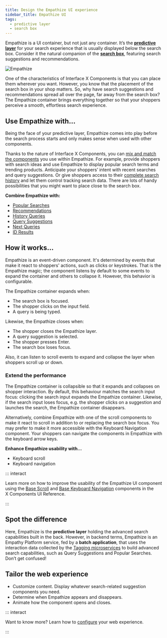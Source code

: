 ```yaml
---
title: Design the Empathize UI experience
sidebar_title: Empathize UI 
tags:
  - predictive layer
  - search box
---
```


Empathize is a UI container, but not just any container. It’s the
**[predictive layer](/explore-empathy-platform/overview/predictive-layer.md)** for your search
experience that is usually displayed below the search box. Consider it the natural companion of the
**[search box](search-box.md)**, featuring search suggestions and recommendations.

![Empathize](~@assets/x/interface/x-empathize.gif)

One of the characteristics of Interface&nbsp;X&nbsp;Components is that you can place them wherever
you want. However, you know that the placement of the search box in your shop matters. So, why have
search suggestions and recommendations spread all over the page, far away from the search box? The
Empathize container brings everything together so that your shoppers perceive a smooth, effortless
search experience.

## Use Empathize with...

Being the face of your predictive layer, Empathize comes into play before the search process starts
and only makes sense when used with other components.

Thanks to the nature of Interface&nbsp;X&nbsp;Components, you can
[mix and match the components](/explore-empathy-platform/experience-search-and-discovery/readme.md#mix-and-match-your-experience)
you use within Empathize. For example, provide shoppers with search ideas and use Empathize to
display popular search terms and trending products. Anticipate your shoppers’ intent with recent
searches and query suggestions. Or give shoppers access to their
[complete search history](my-history.md) and let them control tracking search data. There are lots
of handy possibilities that you might want to place close to the search box.

**Combine Empathize with:**

- [Popular Searches](popular-searches.md)
- [Recommendations](recommendations.md)
- [History Queries](history-queries.md)
- [Query Suggestions](query-suggestions.md)
- [Next Queries](next-queries.md)
- [ID Results](id-results.md)

## How it works...

Empathize is an event-driven component. It's determined by events that make it react to shoppers'
actions, such as clicks or keystrokes. That is the Empathize magic; the component listens by default
to some events to expand the container and others to collapse it. However, this behavior is
configurable.

The Empathize container expands when:

- The search box is focused.
- The shopper clicks on the input field.
- A query is being typed.

Likewise, the Empathize closes when:

- The shopper closes the Empathize layer.
- A query suggestion is selected.
- The shopper presses Enter.
- The search box loses focus.

Also, it can listen to scroll events to expand and collapse the layer when shoppers scroll up or
down.

### Extend the performance

The Empathize container is collapsible so that it expands and collapses on shopper interaction. By
default, this behaviour matches the search input focus: clicking the search input expands the
Empathize container. Likewise, if the search input loses focus, e.g. the shopper clicks on a
suggestion and launches the search, the Empathize container disappears.

Alternatively, combine Empathize with one of the scroll components to make it react to scroll in
addition to or replacing the search box focus. You may prefer to make it more accessible with the
Keyboard Navigation component. Your shoppers can navigate the components in Empathize with the
keyboard arrow keys.

**Enhance Empathize usability with...**

- Keyboard scroll
- Keyboard navigation

::: interact

Learn more on how to improve the usability of the Empathize UI component using the
[Base Scroll](/develop-empathy-platform/ui-reference/components/base-components/scroll/x-components.base-scroll.md)
and
[Base Keyboard Navigation](/develop-empathy-platform/ui-reference/components/base-components/x-components.base-keyboard-navigation.md)
components in the X&nbsp;Components UI Reference.

:::

## Spot the difference

Here, Empathize is the **predictive layer** holding the advanced search capabilities built in the
back. However, in backend terms, Empathize is an Empathy Platform service, fed by a **batch
application**, that uses the interaction data collected by the
[Tagging microservices](/explore-empathy-platform/capture-shopper-interaction/) to build advanced
search capabilities, such as Query Suggestions and Popular Searches. Don’t get confused!

## Tailor the web experience

- Customize content. Display whatever search-related suggestion components you need.
- Determine when Empathize appears and disappears.
- Animate how the component opens and closes.

::: interact

Want to know more? Learn how to
[configure](/develop-empathy-platform/ui-reference/components/empathize/x-components.empathize.md)
your web experience.

:::
